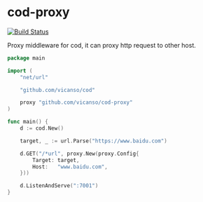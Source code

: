 # cod-proxy

[![Build Status](https://img.shields.io/travis/vicanso/cod-proxy.svg?label=linux+build)](https://travis-ci.org/vicanso/cod-proxy)

Proxy middleware for cod, it can proxy http request to other host.

```go
package main

import (
	"net/url"

	"github.com/vicanso/cod"

	proxy "github.com/vicanso/cod-proxy"
)

func main() {
	d := cod.New()

	target, _ := url.Parse("https://www.baidu.com")

	d.GET("/*url", proxy.New(proxy.Config{
		Target: target,
		Host:   "www.baidu.com",
	}))

	d.ListenAndServe(":7001")
}
```